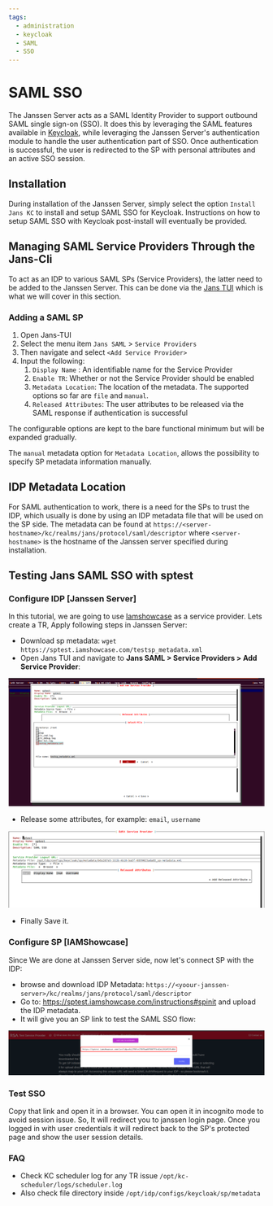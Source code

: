 ```yaml
---
tags:
  - administration
  - keycloak
  - SAML
  - SSO
---
```


# SAML SSO

The Janssen Server acts as a SAML Identity Provider to support outbound SAML
single sign-on (SSO). It does this by leveraging the SAML features available
in [Keycloak](https://www.keycloak.org/), while leveraging the Janssen Server's
authentication module to handle the user
authentication part of SSO. Once authentication is successful, the user is
redirected to the SP with personal attributes and an active SSO session.

## Installation

During installation of the Janssen Server, simply select the option
`Install Jans KC`   to install and setup SAML SSO for Keycloak. Instructions
on how to setup SAML SSO with Keycloak post-install will eventually be provided.


## Managing SAML Service Providers Through the Jans-Cli

To act as an IDP to various SAML SPs (Service Providers), the latter
need to be added to the Janssen Server. This can be done via the
[Jans TUI](../config-guide/config-tools/jans-tui/README.md) which is what we
will cover in this section.

###  Adding a SAML SP

1. Open Jans-TUI
1. Select the menu item `Jans SAML` > `Service Providers`
1. Then navigate and select `<Add Service Provider>`
1. Input the following:
    1. `Display Name` : An identifiable name for the Service Provider
    1. `Enable TR`: Whether or not the Service Provider should be enabled
    1. `Metadata Location`: The location of the metadata. The supported options
      so far are `file` and `manual`.
    1. `Released Attributes`: The user attributes to be released via the SAML
      response if authentication is successful

The configurable options are kept to the bare functional minimum but will be
expanded gradually.

The `manual` metadata option for `Metadata Location`, allows the possibility
to specify SP metadata information manually.

## IDP Metadata Location

For SAML authentication to work, there is a need for the SPs to
trust the IDP, which usually is done by using an IDP metadata file that will
be used on the SP side. The metadata can be found at
`https://<server-hostname>/kc/realms/jans/protocol/saml/descriptor`  where
`<server-hostname>` is the hostname of the Janssen server specified during
installation.

## Testing Jans SAML SSO with sptest

### Configure IDP [Janssen Server]

In this tutorial, we are going to use [Iamshowcase](https://sptest.iamshowcase.com) as a service provider. Lets create a TR, Apply following steps in Janssen Server:

- Download sp metadata: `wget https://sptest.iamshowcase.com/testsp_metadata.xml`
- Open Jans TUI and navigate to **Jans SAML > Service Providers > Add Service Provider**:

![image](../../assets/SAML-Service-provider.png)

- Release some attributes, for example: `email`, `username`
  
![image](../../assets/SAML-release-attribute.png)

- Finally Save it.

### Configure SP [IAMShowcase]

Since We are done at Janssen Server side, now let's connect SP with the IDP:

- browse and download IDP Metadata: `https://<yoour-janssen-server>/kc/realms/jans/protocol/saml/descriptor`
- Go to: https://sptest.iamshowcase.com/instructions#spinit and upload the IDP metadata.
- It will give you an SP link to test the SAML SSO flow:


![image](../../assets/sp-url.png)

### Test SSO

Copy that link and open it in a browser. You can open it in incognito mode to avoid session issue. So, It will redirect you to janssen login page. Once you logged in with user credentials it will redirect back to the SP's protected page and show the user session details. 
  
### FAQ

* Check KC scheduler log for any TR issue `/opt/kc-scheduler/logs/scheduler.log`
* Also check file directory inside `/opt/idp/configs/keycloak/sp/metadata`


